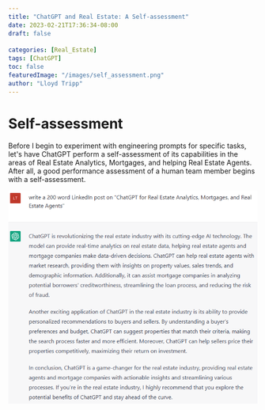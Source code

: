 ```yaml
---
title: "ChatGPT and Real Estate: A Self-assessment"
date: 2023-02-21T17:36:34-08:00
draft: false

categories: [Real_Estate]
tags: [ChatGPT]
toc: false
featuredImage: "/images/self_assessment.png"
author: "Lloyd Tripp"
---
```

# Self-assessment
Before I begin to experiment with engineering prompts for specific tasks, let's have ChatGPT perform a self-assessment of its capabilities in the areas of Real Estate Analytics, Mortgages, and helping Real Estate Agents. After all, a good performance assessment of a human team member begins with a self-assessment.  

![ChatGPT self-assessment](/images/ChatGPT_self_assessment.png)
